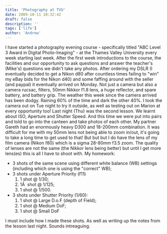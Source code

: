 ```yaml
---
title: 'Photography at TVU'
date: 2009-10-11 10:32:42
draft: false
description: ''
tags: ['life']
author: 'Andrew'
---
```


I have started a photography evening course - specifically titled "ABC Level 3 Award in Digital Photo-Imaging" - at the Thames Valley University every week starting last week. After the first week introductions to the course, the facilities and our opportunity to ask questions and answer the teacher's (Mike's) questions we didn't take any photos. After ordering my DSLR (I eventually decided to get a Nikon d80 after countless times failing to "win" my eBay bids for the Nikon d40) and some faffing around with the seller (and paypal) it eventually arrived on Monday. Not just a camera but also a camera rucsac, filters, 50mm Nikkor f1.8 lens, a huge reflector, and spare battery, and battery grip. The weather this week since the camera arrived has been dodgy. Raining 60% of the time and dark the other 40%. I took the camera out on Tue night to try it outside, as well as testing out on Marion at every opportunity too! Last night (Thu) was the second lesson. We learnt about ISO, Aperture and Shutter Speed. And this time we were put into pairs and told to go into the canteen and take photos of each other. My partner Gareth had an enormously heavy D300 and 18-200mm combination. It was difficult for me with my 50mm lens not being able to zoom in/out, it's going to take a long time to get used to that! But but but I do have the lens of my film camera (Nikon f80) which is a sigma 28-80mm f3.5 zoom. The quality of lenses are not the same (the Nikkor lens being better) but until I get more lens(es) this is all I have to shoot with. My homework:

-   3 shots of the same scene using different white balance (WB) settings (including which one is using the "correct" WB);
-   3 shots under Aperture Priority (f11)
    1.  1 shot @ 1/30;
    2.  1Â  shot @ 1/125;
    3.  1 shot @ 1/500.
-   3 shots under Shutter Priority (1/60):
    1.  1 shot @ Large D.o.F (depth of Field);
    2.  1 shot @ Medium DoF;
    3.  1 shot @ Small DoF

I must include how I made these shots. As well as writing up the notes from the lesson last night. Sounds intreaguing.
